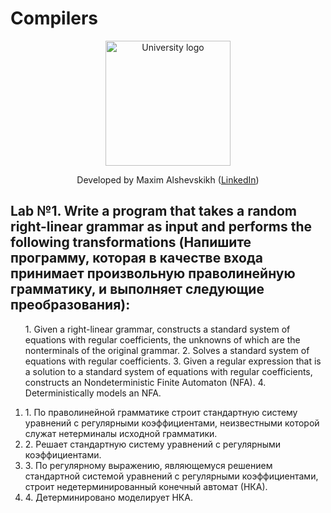 # Compilers
<!-- UNIVERSITY LOGO -->
<div align="center">
  <a href="https://bmstu.ru">
    <img src="https://user-images.githubusercontent.com/67475107/225371733-8fd6f639-bf62-49bd-866c-4e08116fa20c.png" alt="University logo" height="200">
  </a>
  
  Developed by Maxim Alshevskikh (<a href="https://www.linkedin.com/in/maxim-alshevskikh-b473b42b3/">LinkedIn</a>)
  <br/>
</div>


<h2>Lab №1. Write a program that takes a random right-linear grammar as input and performs the following transformations (Напишите программу, которая в качестве входа принимает произвольную праволинейную грамматику, и выполняет следующие преобразования):</h2>
<ul>
  1. Given a right-linear grammar, constructs a standard system of equations with regular coefficients, the unknowns of which are the nonterminals of the original grammar.</li>
  2. Solves a standard system of equations with regular coefficients.</li>
  3. Given a regular expression that is a solution to a standard system of equations with regular coefficients, constructs an Nondeterministic Finite Automaton (NFA).</li>
  4. Deterministically models an NFA.</li>
</ul>

<ol>
  <li>1. По праволинейной грамматике строит стандартную систему уравнений с регулярными коэффициентами, неизвестными которой служат нетерминалы исходной грамматики.</li>
  <li>2. Решает стандартную систему уравнений с регулярными коэффициентами.</li>
  <li>3. По регулярному выражению, являющемуся решением стандартной системой уравнений с регулярными коэффициентами, строит недетерминированный конечный автомат (НКА).</li>
  <li>4. Детерминировано моделирует НКА.</li>
</ol>

